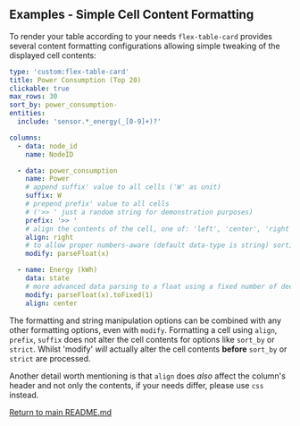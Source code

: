 ## Examples - Simple Cell Content Formatting

To render your table according to your needs `flex-table-card` provides
several content formatting configurations allowing simple tweaking of the
displayed cell contents:

``` yaml
type: 'custom:flex-table-card'
title: Power Consumption (Top 20)
clickable: true
max_rows: 30
sort_by: power_consumption-
entities:
  include: 'sensor.*_energy(_[0-9]+)?'

columns:
  - data: node_id
    name: NodeID

  - data: power_consumption
    name: Power
    # append suffix' value to all cells ('W' as unit)
    suffix: W
    # prepend prefix' value to all cells 
    # ('>> ' just a random string for demonstration purposes)
    prefix: '>> '
    # align the contents of the cell, one of: 'left', 'center', 'right'
    align: right
    # to allow proper numbers-aware (default data-type is string) sorting use:
    modify: parseFloat(x)

  - name: Energy (kWh)
    data: state
    # more advanced data parsing to a float using a fixed number of decimals
    modify: parseFloat(x).toFixed(1)
    align: center
```

The formatting and string manipulation options can be combined with any other
formatting options, even with `modify`.  Formatting a cell using `align`,
`prefix`, `suffix` does not alter the cell contents for options like `sort_by`
or `strict`.  Whilst 'modify' *will* actually alter the cell contents
**before** `sort_by` or `strict` are processed.

Another detail worth mentioning is that `align` does *also* affect the column's
header and not only the contents, if your needs differ, please use `css` instead.

[Return to main README.md](../README.md)
